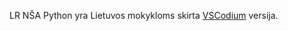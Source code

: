 LR NŠA Python yra Lietuvos mokykloms skirta [VSCodium](https://github.com/VSCodium/vscodium) versija.
